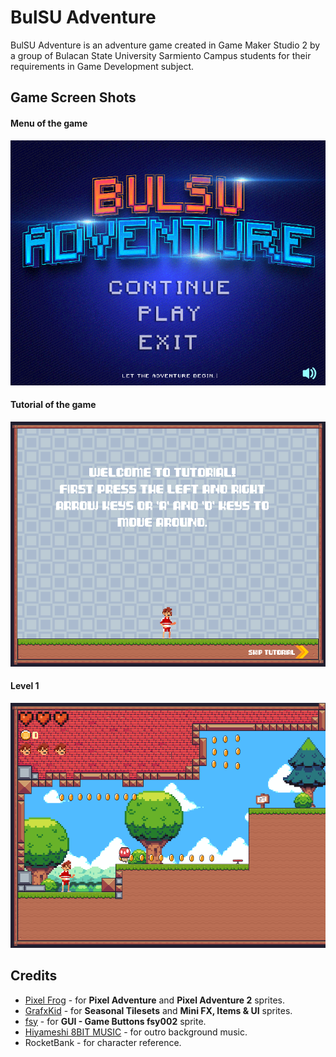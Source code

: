 # BulSU Adventure

BulSU Adventure is an adventure game created in Game Maker Studio 2 by a group of Bulacan State University Sarmiento Campus students for their requirements in Game Development subject.


## Game Screen Shots
####  Menu of the game
![Menu of the game](https://github.com/buseph/BulSuAdventure/blob/main/Images/bulsuAdventure1.png)
####  Tutorial of the game
![Tutorial of the game](https://github.com/buseph/BulSuAdventure/blob/main/Images/bulsuAdventure2.png)
####  Level 1
![Level 1](https://github.com/buseph/BulSuAdventure/blob/main/Images/bulsuAdventure3.png)
## Credits
 - [Pixel Frog](https://pixelfrog-assets.itch.io/)  - for **Pixel Adventure** and **Pixel Adventure 2** sprites.
 - [GrafxKid](https://grafxkid.itch.io/) - for **Seasonal Tilesets** and **Mini FX, Items & UI** sprites.
 - [fsy](https://fsy.itch.io/) - for **GUI - Game Buttons fsy002** sprite.
 - [Hiyameshi 8BIT MUSIC](https://www.youtube.com/channel/UCnzKVyhgP_XzXkNIq8zJxtg) - for outro background music.
 - RocketBank - for character reference.
